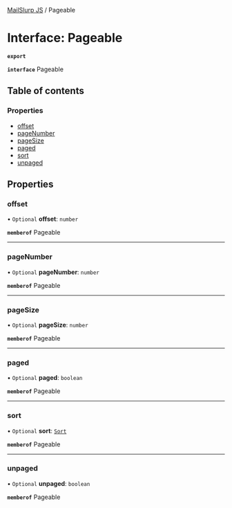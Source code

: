 [MailSlurp JS](../README.md) / Pageable

# Interface: Pageable

**`export`**

**`interface`** Pageable

## Table of contents

### Properties

- [offset](Pageable.md#offset)
- [pageNumber](Pageable.md#pagenumber)
- [pageSize](Pageable.md#pagesize)
- [paged](Pageable.md#paged)
- [sort](Pageable.md#sort)
- [unpaged](Pageable.md#unpaged)

## Properties

### offset

• `Optional` **offset**: `number`

**`memberof`** Pageable

___

### pageNumber

• `Optional` **pageNumber**: `number`

**`memberof`** Pageable

___

### pageSize

• `Optional` **pageSize**: `number`

**`memberof`** Pageable

___

### paged

• `Optional` **paged**: `boolean`

**`memberof`** Pageable

___

### sort

• `Optional` **sort**: [`Sort`](Sort.md)

**`memberof`** Pageable

___

### unpaged

• `Optional` **unpaged**: `boolean`

**`memberof`** Pageable
